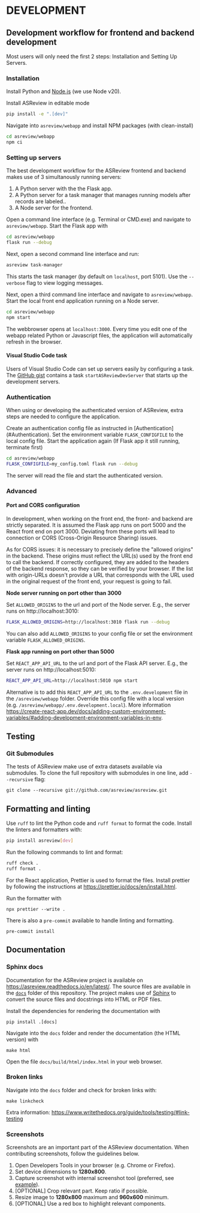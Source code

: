 # DEVELOPMENT

## Development workflow for frontend and backend development

Most users will only need the first 2 steps: Installation and Setting Up Servers.

### Installation

Install Python and [Node.js](https://nodejs.org/en) (we use Node v20).

Install ASReview in editable mode

```sh
pip install -e ".[dev]"
```

Navigate into `asreview/webapp` and install NPM packages (with clean-install)

```sh
cd asreview/webapp
npm ci
```

### Setting up servers

The best development workflow for the ASReview frontend and backend makes use
of 3 simultanously running servers:

1. A Python server with the the Flask app.
2. A Python server for a task manager that manages running models after records are labeled..
3. A Node server for the frontend.

Open a command line interface (e.g. Terminal or CMD.exe) and navigate to
`asreview/webapp`. Start the Flask app with

```sh
cd asreview/webapp
flask run --debug
```

Next, open a second command line interface and run:

```sh
asreview task-manager
```

This starts the task manager (by default on `localhost`, port 5101). Use the `--verbose` flag to view logging messages.

Next, open a third command line interface and navigate to `asreview/webapp`.
Start the local front end application running on a Node server.

```sh
cd asreview/webapp
npm start
```

The webbrowser opens at `localhost:3000`. Every time you edit one of the
webapp related Python or Javascript files, the application will automatically
refresh in the browser.

#### Visual Studio Code task

Users of Visual Studio Code can set up servers easily by configuring a task.
The [GitHub gist](https://gist.github.com/J535D165/9dd94fec840115c844059658904f7607)
contains a task `startASReviewDevServer` that starts up the development servers.

### Authentication

When using or developing the authenticated version of ASReview, extra steps
are needed to configure the application.

Create an authentication config file as instructed in [Authentication]
(#Authentication). Set the environment variable `FLASK_CONFIGFILE` to the
local config file. Start the application again (If Flask app it still running, terminate first)

```sh
cd asreview/webapp
FLASK_CONFIGFILE=my_config.toml flask run --debug
```

The server will read the file and start the authenticated version.

### Advanced

#### Port and CORS configuration

In development, when working on the front end, the front- and backend are
strictly separated. It is assumed the Flask app runs on port 5000 and the
React front end on port 3000. Deviating from these ports will lead to
connection or CORS (Cross-Origin Resource Sharing) issues.

As for CORS issues: it is necessary to precisely define the "allowed origins"
in the backend. These origins must reflect the URL(s) used by the front end
to call the backend. If correctly configured, they are added to the headers
of the backend response, so they can be verified by your browser. If the list
with origin-URLs doesn't provide a URL that corresponds with the URL used in
the original request of the front end, your request is going to fail.

**Node server running on port other than 3000**

Set `ALLOWED_ORIGINS` to the url and port of the Node server. E.g., the server
runs on http://localhost:3010:

```sh
FLASK_ALLOWED_ORIGINS=http://localhost:3010 flask run --debug
```

You can also add `ALLOWED_ORIGINS` to your config file or set the environment
variable `FLASK_ALLOWED_ORIGINS`.

**Flask app running on port other than 5000**

Set `REACT_APP_API_URL` to the url and port of the Flask API server. E.g., the
server runs on http://localhost:5010:

```sh
REACT_APP_API_URL=http://localhost:5010 npm start
```

Alternative is to add this `REACT_APP_API_URL` to the `.env.development` file in the
`/asreview/webapp` folder. Override this config file with a local version
(e.g. `/asreview/webapp/.env.development.local`). More information https://create-react-app.dev/docs/adding-custom-environment-variables/#adding-development-environment-variables-in-env.

## Testing

### Git Submodules

The tests of ASReview make use of extra datasets available via submodules.
To clone the full repository with submodules in one line, add `--recursive` flag:

```
git clone --recursive git://github.com/asreview/asreview.git
```

## Formatting and linting

Use `ruff` to lint the Python code and `ruff format` to format the code.
Install the linters and formatters with:

```sh
pip install asreview[dev]
```

Run the following commands to lint and format:

```sh
ruff check .
ruff format .
```

For the React application, Prettier is used to format the files.
Install prettier by following the instructions at https://prettier.io/docs/en/install.html.

Run the formatter with

```
npx prettier --write .
```

There is also a `pre-commit` available to handle linting and formatting.

```
pre-commit install
```

## Documentation

### Sphinx docs

Documentation for the ASReview project is available on https://asreview.readthedocs.io/en/latest/.
The source files are available in the [`docs`](/docs) folder of this repository. The project makes
use of [Sphinx](https://www.sphinx-doc.org/) to convert the source files and docstrings into HTML
or PDF files.

Install the dependencies for rendering the documentation with

```
pip install .[docs]
```

Navigate into the `docs` folder and render the documentation (the HTML version) with

```
make html
```

Open the file `docs/build/html/index.html` in your web browser.

### Broken links

Navigate into the `docs` folder and check for broken links with:

```
make linkcheck
```

Extra information: https://www.writethedocs.org/guide/tools/testing/#link-testing

### Screenshots

Screenshots are an important part of the ASReview documentation. When contributing screenshots,
follow the guidelines below.

1. Open Developers Tools in your browser (e.g. Chrome or Firefox).
2. Set device dimensions to **1280x800**.
3. Capture screenshot with internal screenshot tool (preferred, see [example](https://www.deconetwork.com/blog/how-to-take-full-webpage-screenshots-instantly/)).
4. [OPTIONAL] Crop relevant part. Keep ratio if possible.
5. Resize image to **1280x800** maximum and **960x600** minimum.
6. [OPTIONAL] Use a red box to highlight relevant components.
